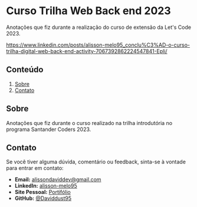 # Curso Trilha Web Back end 2023
<justify>
Anotações que fiz durante a realização do curso de extensão da Let's Code 2023.
  
https://www.linkedin.com/posts/alisson-melo95_conclu%C3%AD-o-curso-trilha-digital-web-back-end-activity-7067392862224547841-Epli/
</justify>

## Conteúdo

1. [Sobre](#sobre)
3. [Contato](#contato)

## Sobre
<justify>
Anotações que fiz durante o curso realizado na trilha introdutória no programa Santander Coders 2023.
</justify>

## Contato
Se você tiver alguma dúvida, comentário ou feedback, sinta-se à vontade para entrar em contato:

- **Email:** alissondaviddev@gmail.com
- **LinkedIn:** [alisson-melo95](https://www.linkedin.com/in/alisson-melo95/) 
- **Site Pessoal:** [Portifólio](https://alissondev.tech)
- **GitHub:** [@Daviddust95](https://github.com/Daviddust95)
